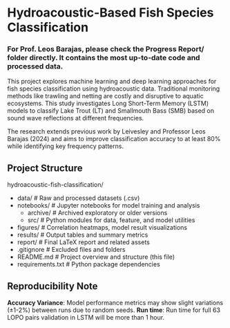 # Hydroacoustic-Based Fish Species Classification
### For Prof. Leos Barajas, please check the Progress Report/ folder directly. It contains the most up-to-date code and processed data.

This project explores machine learning and deep learning approaches for fish species classification using hydroacoustic data. Traditional monitoring methods like trawling and netting are costly and disruptive to aquatic ecosystems. This study investigates Long Short-Term Memory (LSTM) models to classify Lake Trout (LT) and Smallmouth Bass (SMB) based on sound wave reflections at different frequencies.

The research extends previous work by Leivesley and Professor Leos Barajas (2024) and aims to improve classification accuracy to at least 80% while identifying key frequency patterns.

## Project Structure
hydroacoustic-fish-classification/ 
- data/ # Raw and processed datasets (.csv) 
- notebooks/ # Jupyter notebooks for model training and analysis 
    - archive/ # Archived exploratory or older versions 
    - src/ # Python modules for data, feature, and model utilities 
- figures/ # Correlation heatmaps, model result visualizations
- results/ # Output tables and summary metrics 
- report/ # Final LaTeX report and related assets 
- .gitignore # Excluded files and folders 
- README.md # Project overview and structure (this file) 
- requirements.txt # Python package dependencies

## Reproducibility Note
**Accuracy Variance**: Model performance metrics may show slight variations (±1-2%) between runs due to random seeds.
**Run time**: Run time for full 63 LOPO pairs validation in LSTM will be more than 1 hour.